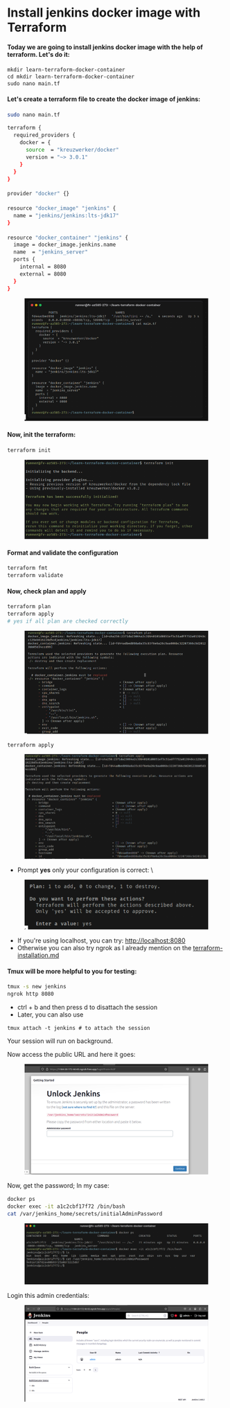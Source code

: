 # Install jenkins docker image with Terraform

#### Today we are going to install jenkins docker image with the help of terraform. Let's do it:&#x20;

```
mkdir learn-terraform-docker-container
cd mkdir learn-terraform-docker-container
sudo nano main.tf
```

#### Let's create a terraform file to create the docker image of jenkins: 

```bash
sudo nano main.tf
```

```bash
terraform {
  required_providers {
    docker = {
      source  = "kreuzwerker/docker"
      version = "~> 3.0.1"
    }
  }
}

provider "docker" {}

resource "docker_image" "jenkins" {
  name = "jenkins/jenkins:lts-jdk17"
}

resource "docker_container" "jenkins" {
  image = docker_image.jenkins.name
  name  = "jenkins_server"
  ports {
    internal = 8080
    external = 8080
  }
}
```

<figure><img src="../.gitbook/assets/image (6) (1) (1) (1) (1) (1).png" alt=""><figcaption></figcaption></figure>

#### Now, init the terraform:&#x20;

```bash
terraform init
```

<figure><img src="../.gitbook/assets/image (7) (1) (1) (1).png" alt=""><figcaption></figcaption></figure>

#### Format and validate the configuration

```bash
terraform fmt
terraform validate
```

#### Now, check plan and apply

```bash
terraform plan
terraform apply 
# yes if all plan are checked correctly
```

<figure><img src="../.gitbook/assets/image (8) (1).png" alt=""><figcaption></figcaption></figure>

```
terraform apply
```

<figure><img src="../.gitbook/assets/image (9) (1).png" alt=""><figcaption></figcaption></figure>

* Prompt **yes** only your configuration is correct: \


<figure><img src="../.gitbook/assets/image (10) (1).png" alt=""><figcaption></figcaption></figure>

* If you're using localhost, you can try: [http://localhost:8080](http://localhost:8080)
* Otherwise you can also try ngrok as I already mention on the [terraform-installation.md](terraform-installation.md "mention")

#### Tmux will be more helpful to you for testing:&#x20;

```bash
tmux -s new jenkins
ngrok http 8080
```

* ctrl + b and then press d to disattach the session
* Later, you can also use

```
tmux attach -t jenkins # to attach the session
```

Your session will run on background.&#x20;

Now access the public URL and here it goes:&#x20;

<figure><img src="../.gitbook/assets/image (12) (1).png" alt=""><figcaption></figcaption></figure>

Now, get the password; In my case:&#x20;

```bash
docker ps
docker exec -it a1c2cbf17f72 /bin/bash
cat /var/jenkins_home/secrets/initialAdminPassword

```

<figure><img src="../.gitbook/assets/image (100).png" alt=""><figcaption></figcaption></figure>

Login this admin credentials:&#x20;

<figure><img src="../.gitbook/assets/image (101).png" alt=""><figcaption></figcaption></figure>
